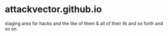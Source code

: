 attackvector.github.io
======================

staging area for hacks
and the like of them &
all of their ilk and
so forth and so on.
